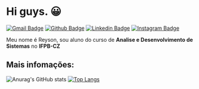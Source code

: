 # Hi guys. :grinning: 
[![Gmail Badge](https://img.shields.io/badge/-Gmail-black?-square&logo=Gmail&logoColor&link=mailto:reyson2018@gmail.com)](mailto:reysonferreira2018@gmail.com)
[![Github Badge](https://img.shields.io/badge/-Github-black?style=flat-square&logo=Github&logoColor&link=https://github.com/nameNosyer)](https://github.com/nameNosyer)
[![Linkedin Badge](https://img.shields.io/badge/-LinkedIn-black?-square&logo=Linkedin&logoColor=blue&link=https://https://www.linkedin.com/in/reyson-lustosa-90a9311ba/)](https://www.linkedin.com/in/reyson-lustosa-90a9311ba/)
[![Instagram Badge](https://img.shields.io/badge/-Intagram-black?-square&logo=Instagram&logoColor&link=https://www.instagram.com/reyson_renan/)](https://www.instagram.com/reyson_renan/)


Meu nome é Reyson, sou aluno do curso de **Analise e Desenvolvimento de Sistemas** no **IFPB-CZ**

## Mais infomações:

![Anurag's GitHub stats](https://github-readme-stats.vercel.app/api?username=nameNosyer&show_icons=true&theme=react)
[![Top Langs](https://github-readme-stats.vercel.app/api/top-langs/?username=nameNosyer&theme=react)](https://github.com/anuraghazra/github-readme-stats)
